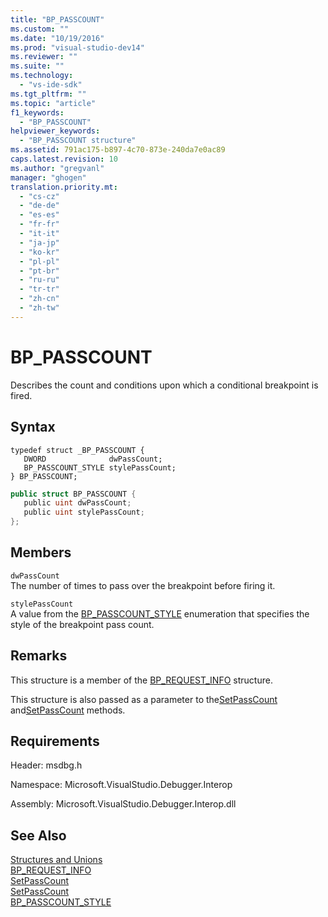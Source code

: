 ```yaml
---
title: "BP_PASSCOUNT"
ms.custom: ""
ms.date: "10/19/2016"
ms.prod: "visual-studio-dev14"
ms.reviewer: ""
ms.suite: ""
ms.technology: 
  - "vs-ide-sdk"
ms.tgt_pltfrm: ""
ms.topic: "article"
f1_keywords: 
  - "BP_PASSCOUNT"
helpviewer_keywords: 
  - "BP_PASSCOUNT structure"
ms.assetid: 791ac175-b897-4c70-873e-240da7e0ac89
caps.latest.revision: 10
ms.author: "gregvanl"
manager: "ghogen"
translation.priority.mt: 
  - "cs-cz"
  - "de-de"
  - "es-es"
  - "fr-fr"
  - "it-it"
  - "ja-jp"
  - "ko-kr"
  - "pl-pl"
  - "pt-br"
  - "ru-ru"
  - "tr-tr"
  - "zh-cn"
  - "zh-tw"
---
```

# BP_PASSCOUNT
Describes the count and conditions upon which a conditional breakpoint is fired.  
  
## Syntax  
  
```cpp#  
typedef struct _BP_PASSCOUNT {   
   DWORD              dwPassCount;  
   BP_PASSCOUNT_STYLE stylePassCount;  
} BP_PASSCOUNT;  
```  
  
```c#  
public struct BP_PASSCOUNT {   
   public uint dwPassCount;  
   public uint stylePassCount;  
};  
```  
  
## Members  
 `dwPassCount`  
 The number of times to pass over the breakpoint before firing it.  
  
 `stylePassCount`  
 A value from the [BP_PASSCOUNT_STYLE](../../../extensibility/debugger/reference/bp_passcount_style.md) enumeration that specifies the style of the breakpoint pass count.  
  
## Remarks  
 This structure is a member of the [BP_REQUEST_INFO](../../../extensibility/debugger/reference/bp_request_info.md) structure.  
  
 This structure is also passed as a parameter to the[SetPassCount](../../../extensibility/debugger/reference/idebugboundbreakpoint2--setpasscount.md) and[SetPassCount](../../../extensibility/debugger/reference/idebugpendingbreakpoint2--setpasscount.md) methods.  
  
## Requirements  
 Header: msdbg.h  
  
 Namespace: Microsoft.VisualStudio.Debugger.Interop  
  
 Assembly: Microsoft.VisualStudio.Debugger.Interop.dll  
  
## See Also  
 [Structures and Unions](../../../extensibility/debugger/reference/structures-and-unions.md)   
 [BP_REQUEST_INFO](../../../extensibility/debugger/reference/bp_request_info.md)   
 [SetPassCount](../../../extensibility/debugger/reference/idebugboundbreakpoint2--setpasscount.md)   
 [SetPassCount](../../../extensibility/debugger/reference/idebugpendingbreakpoint2--setpasscount.md)   
 [BP_PASSCOUNT_STYLE](../../../extensibility/debugger/reference/bp_passcount_style.md)